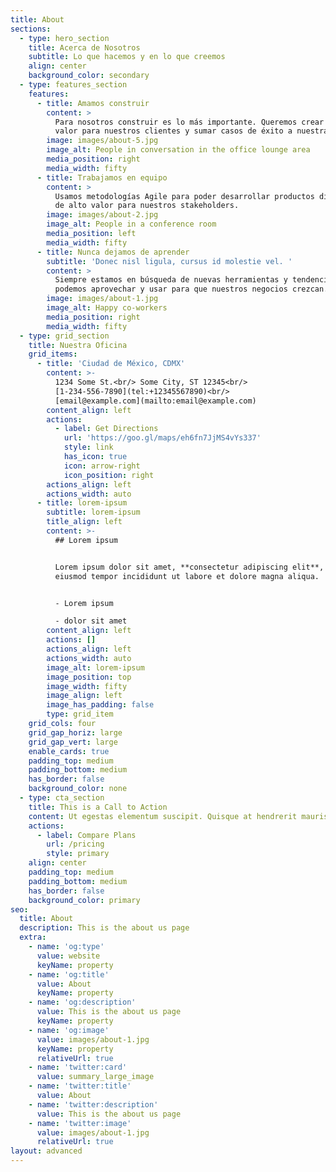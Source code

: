 ```yaml
---
title: About
sections:
  - type: hero_section
    title: Acerca de Nosotros
    subtitle: Lo que hacemos y en lo que creemos
    align: center
    background_color: secondary
  - type: features_section
    features:
      - title: Amamos construir
        content: >
          Para nosotros construir es lo más importante. Queremos crear verdadero
          valor para nuestros clientes y sumar casos de éxito a nuestra empresa.
        image: images/about-5.jpg
        image_alt: People in conversation in the office lounge area
        media_position: right
        media_width: fifty
      - title: Trabajamos en equipo
        content: >
          Usamos metodologías Agile para poder desarrollar productos digitales
          de alto valor para nuestros stakeholders.
        image: images/about-2.jpg
        image_alt: People in a conference room
        media_position: left
        media_width: fifty
      - title: Nunca dejamos de aprender
        subtitle: 'Donec nisl ligula, cursus id molestie vel. '
        content: >
          Siempre estamos en búsqueda de nuevas herramientas y tendencias que
          podemos aprovechar y usar para que nuestros negocios crezcan. 
        image: images/about-1.jpg
        image_alt: Happy co-workers
        media_position: right
        media_width: fifty
  - type: grid_section
    title: Nuestra Oficina
    grid_items:
      - title: 'Ciudad de México, CDMX'
        content: >-
          1234 Some St.<br/> Some City, ST 12345<br/>
          [1-234-556-7890](tel:+12345567890)<br/>
          [email@example.com](mailto:email@example.com)
        content_align: left
        actions:
          - label: Get Directions
            url: 'https://goo.gl/maps/eh6fn7JjMS4vYs337'
            style: link
            has_icon: true
            icon: arrow-right
            icon_position: right
        actions_align: left
        actions_width: auto
      - title: lorem-ipsum
        subtitle: lorem-ipsum
        title_align: left
        content: >-
          ## Lorem ipsum


          Lorem ipsum dolor sit amet, **consectetur adipiscing elit**, sed do
          eiusmod tempor incididunt ut labore et dolore magna aliqua.


          - Lorem ipsum

          - dolor sit amet
        content_align: left
        actions: []
        actions_align: left
        actions_width: auto
        image_alt: lorem-ipsum
        image_position: top
        image_width: fifty
        image_align: left
        image_has_padding: false
        type: grid_item
    grid_cols: four
    grid_gap_horiz: large
    grid_gap_vert: large
    enable_cards: true
    padding_top: medium
    padding_bottom: medium
    has_border: false
    background_color: none
  - type: cta_section
    title: This is a Call to Action
    content: Ut egestas elementum suscipit. Quisque at hendrerit mauris.
    actions:
      - label: Compare Plans
        url: /pricing
        style: primary
    align: center
    padding_top: medium
    padding_bottom: medium
    has_border: false
    background_color: primary
seo:
  title: About
  description: This is the about us page
  extra:
    - name: 'og:type'
      value: website
      keyName: property
    - name: 'og:title'
      value: About
      keyName: property
    - name: 'og:description'
      value: This is the about us page
      keyName: property
    - name: 'og:image'
      value: images/about-1.jpg
      keyName: property
      relativeUrl: true
    - name: 'twitter:card'
      value: summary_large_image
    - name: 'twitter:title'
      value: About
    - name: 'twitter:description'
      value: This is the about us page
    - name: 'twitter:image'
      value: images/about-1.jpg
      relativeUrl: true
layout: advanced
---
```

